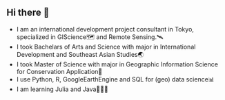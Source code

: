 ## Hi there 👋

- I am an international development project consultant in Tokyo, specialized in GIScience🗺️ and Remote Sensing.🛰️
- I took Bachelars of Arts and Science with major in International Development and Southeast Asian Studies🌏
- I took Master of Science with major in Geographic Information Science for Conservation Application🐘
- I use Python, R, GoogleEarthEngine and SQL for (geo) data science📊
- I am learning Julia and Java🧑🏻‍💻
